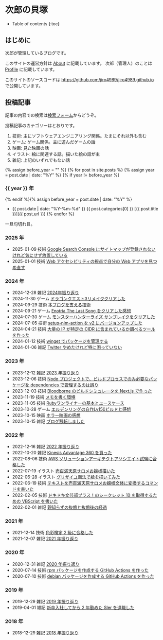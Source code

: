 # 次郎の貝塚

* Table of contents
{:toc}

## はじめに

次郎が管理しているブログです。

このサイトの運営方針は [About](/about) に記載しています。
次郎（管理人）のことは [Profile](/profile) に記載しています。

このサイトのソースコードは <https://github.com/jiro4989/jiro4989.github.io> で公開しています。

## 投稿記事

記事の内容での検索は[検索フォーム](https://github.com/search?q=repo%3Ajiro4989%2Fjiro4989.github.io+path%3A%2F%5E_posts%5C%2F%2F+&type=code)からどうぞ。

投稿記事のカテゴリーはとおりです。

1. 技術: 主にソフトウェアエンジニアリング関係。たまにそれ以外も含む
1. ゲーム: ゲーム関係。主に遊んだゲームの話
1. 映画: 見た映画の話
1. イラスト: 絵に関連する話。描いた絵の話が主
1. 雑記: 上記のいずれでもない話

{% assign before_year = "" %}
{% for post in site.posts %}
{% assign year = post.date | date: "%Y" %}
{% if year != before_year %}
### {{ year }} 年

{% endif %}{% assign before_year = post.date | date: "%Y" %}
* {{ post.date | date: "%Y-%m-%d" }} {{ post.categories[0] }} [{{ post.title }}]({{ post.url }})
{% endfor %}

一旦句切れ目。

<!-- START_POSTS -->
### 2025 年

* 2025-01-09 技術 [Google Search Console にサイトマップが登録されないけれど気にせず放置している](/tech/2025/01/09/search-console-sitemap.html)
* 2025-01-01 技術 [Web アクセシビリティの視点で自分の Web アプリを見つめ直す](/tech/2025/01/01/wcag-my-app.html)

### 2024 年

* 2024-12-28 雑記 [2024年振り返り](/daily/2024/12/28/furikaeri-2024.html)
* 2024-11-30 ゲーム [ドラゴンクエスト3リメイククリアした](/game/2024/11/30/dq3-remake.html)
* 2024-09-29 技術 [本ブログを支える技術](/tech/2024/09/29/my-blog-tech.html)
* 2024-09-21 ゲーム [Enotria The Last Song をクリアした感想](/game/2024/09/21/enotria-the-last-song.html)
* 2024-07-30 ゲーム [モンスターハンターライズ サンブレイクをクリアした](/game/2024/07/30/monster-hunter-rise.html)
* 2024-07-05 技術 [setup-nim-action を v2 にバージョンアップした](/tech/2024/07/05/setup-nim-action-v2.html)
* 2024-04-21 技術 [大量の IP が特定の CIDR に含まれているか調べるツールを作った](/tech/2024/04/21/check-ip-cidr.html)
* 2024-01-12 技術 [winget でパッケージを管理する](/tech/2024/01/12/manage-package-with-winget.html)
* 2024-01-06 雑記 [Twitter やめたけれど特に困っていない](/daily/2024/01/06/no-twitter.html)

### 2023 年

* 2023-12-12 雑記 [2023 年振り返り](/daily/2023/12/12/furikaeri-2023.html)
* 2023-12-06 技術 [Node プロジェクトで、ビルドプロセスでのみ必要なパッケージを dependencies で管理するのは誤り](/tech/2023/12/06/node-dependencies-ci.html)
* 2023-12-03 技術 [Bloodborne のビルドシミュレータを Next.js で作った](/tech/2023/12/03/bloodborne-build-simulator-next-js.html)
* 2023-11-19 技術 [メモを書く環境](/tech/2023/11/19/memo-environment.html)
* 2023-11-05 技術 [Rubyワンライナーの基本とユースケース](/tech/2023/11/05/ruby-oneliner.html)
* 2023-10-28 ゲーム [エルデンリングの自作Lv150ビルドと感想](/game/2023/10/28/eldenring-build.html)
* 2023-10-15 映画 [ホラー映画の感想](/movie/2023/10/15/movie.html)
* 2023-10-15 雑記 [ブログ移転しました](/daily/2023/10/15/blog-changelog.html)

### 2022 年

* 2022-12-16 雑記 [2022 年振り返り](/daily/2022/12/16/furikaeri-2022.html)
* 2022-10-20 雑記 [Kinesis Advantage 360 を買った](/daily/2022/10/20/kinesis-advantage-360.html)
* 2022-08-06 技術 [AWS ソリューションアーキテクトアソシエイト試験に合格した](/tech/2022/08/06/aws-saa.html)
* 2022-07-19 イラスト [壱百満天原サロメお嬢様描いた](/illust/2022/07/19/illust-100mantenbara-salome.html)
* 2022-06-28 イラスト [グリザイユ画法で絵を描いてみた](/illust/2022/06/28/illust-grisaille.html)
* 2022-06-19 技術 [テキストを壱百満天原サロメお嬢様文体に変換するコマンドを書いた](/tech/2022/06/19/ojosama.html)
* 2022-02-05 技術 [ドキドキ文芸部プラス！のシークレット 10 を取得するための VBScript を書いた](/tech/2022/02/05/dokidoki-literature-club-vbscript.html)
* 2022-02-01 雑記 [親知らずの抜歯と抜歯後の経過](/daily/2022/02/01/oyashirazu.html)

### 2021 年

* 2021-12-14 技術 [色彩検定 2 級に合格した](/tech/2021/12/14/shikisai-kentei-2-kyu.html)
* 2021-12-07 雑記 [2021 年振り返り](/daily/2021/12/07/furikaeri-2021.html)

### 2020 年

* 2020-12-31 雑記 [2020 年振り返り](/daily/2020/12/31/furikaeri-2020.html)
* 2020-07-14 技術 [rpm パッケージを作成する GitHub Actions を作った](/tech/2020/07/14/github-actions-rpm-package.html)
* 2020-07-10 技術 [debian パッケージを作成する GitHub Actions を作った](/tech/2020/07/10/github-actions-debian-package.html)

### 2019 年

* 2019-12-29 雑記 [2019 年振り返り](/daily/2019/12/29/furikaeri-2019.html)
* 2019-04-01 雑記 [新卒入社してから 2 年勤めた SIer を退職した](/daily/2019/04/01/taishoku-entry-shinsotsu.html)

### 2018 年

* 2018-12-29 雑記 [2018 年振り返り](/daily/2018/12/29/furikaeri-2018.html)

<!-- END_POSTS -->
